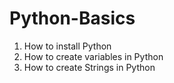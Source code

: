 # Python-Basics
1. How to install Python 
2. How to create variables in Python
3. How to create Strings in Python
